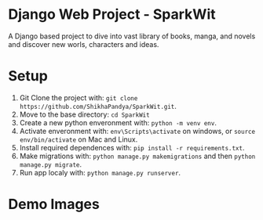 # Django Web Project - SparkWit
A Django based project to dive into vast library of books, manga, and novels and discover new worls, characters and ideas.

# Setup
1. Git Clone the project with: ```git clone https://github.com/ShikhaPandya/SparkWit.git```.
2. Move to the base directory: ```cd SparkWit```
3. Create a new python enveronment with: ```python -m venv env```.
4. Activate enveronment with: ```env\Scripts\activate``` on windows, or ```source env/bin/activate``` on Mac and Linux.
5. Install required dependences with: ```pip install -r requirements.txt```.
6. Make migrations with: ```python manage.py makemigrations``` and then ```python manage.py migrate```.
7. Run app localy with: ```python manage.py runserver```.

# Demo Images
